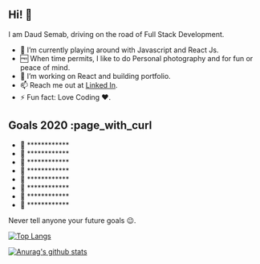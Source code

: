## Hi! 👋

I am Daud Semab, driving on the road of Full Stack Development.

- 🌱 I’m currently playing around with Javascript and React Js.
- 🆓 When time permits, I like to do Personal photography and for fun or peace of mind.
- 🔭 I’m working on React and building portfolio.
- 📫 Reach me out at [Linked In](https://www.linkedin.com/in/daud-semab-715039189/).
- ⚡ Fun fact: Love Coding ❤.

## Goals 2020 :page_with_curl

- 🎯 ************
- 🎯 ************
- 🎯 ************
- 🎯 ************
- 🎯 ************
- 🎯 ************
- 🎯 ************
- 🎯 ************

Never tell anyone your future goals 😉.
 
[![Top Langs](https://github-readme-stats.vercel.app/api/top-langs/?username=daudsemab&layout=compact)](https://github.com/anuraghazra/github-readme-stats)

[![Anurag's github stats](https://github-readme-stats.vercel.app/api?username=daudsemab)](https://github.com/anuraghazra/github-readme-stats)
